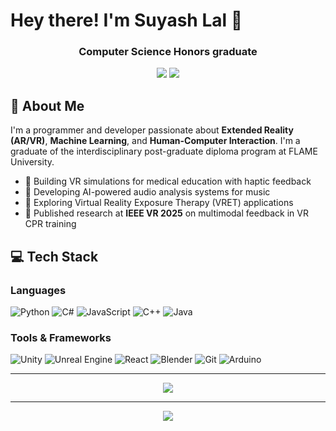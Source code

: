 # Hey there! I'm Suyash Lal 👋

<h3 align="center">Computer Science Honors graduate</h3>

<p align="center">
  <a href="mailto:suyash.a.lal@gmail.com"><img src="https://img.shields.io/badge/Gmail-D14836?style=for-the-badge&logo=gmail&logoColor=white" /></a>
  <a href="https://github.com/Suyash-Lal"><img src="https://img.shields.io/badge/GitHub-100000?style=for-the-badge&logo=github&logoColor=white" /></a>
</p>

## 🚀 About Me

I'm a programmer and developer passionate about **Extended Reality (AR/VR)**, **Machine Learning**, and **Human-Computer Interaction**. I'm a graduate of the interdisciplinary post-graduate diploma program at FLAME University.

- 🥽 Building VR simulations for medical education with haptic feedback
- 🎸 Developing AI-powered audio analysis systems for music
- 🧠 Exploring Virtual Reality Exposure Therapy (VRET) applications
- 📝 Published research at **IEEE VR 2025** on multimodal feedback in VR CPR training

## 💻 Tech Stack

### Languages
![Python](https://img.shields.io/badge/Python-3776AB?style=flat-square&logo=python&logoColor=white)
![C#](https://img.shields.io/badge/C%23-239120?style=flat-square&logo=c-sharp&logoColor=white)
![JavaScript](https://img.shields.io/badge/JavaScript-F7DF1E?style=flat-square&logo=javascript&logoColor=black)
![C++](https://img.shields.io/badge/C++-00599C?style=flat-square&logo=c%2B%2B&logoColor=white)
![Java](https://img.shields.io/badge/Java-ED8B00?style=flat-square&logo=openjdk&logoColor=white)

### Tools & Frameworks
![Unity](https://img.shields.io/badge/Unity-100000?style=flat-square&logo=unity&logoColor=white)
![Unreal Engine](https://img.shields.io/badge/Unreal_Engine_5-313131?style=flat-square&logo=unreal-engine&logoColor=white)
![React](https://img.shields.io/badge/React-20232A?style=flat-square&logo=react&logoColor=61DAFB)
![Blender](https://img.shields.io/badge/Blender-F5792A?style=flat-square&logo=blender&logoColor=white)
![Git](https://img.shields.io/badge/Git-F05032?style=flat-square&logo=git&logoColor=white)
![Arduino](https://img.shields.io/badge/Arduino-00979D?style=flat-square&logo=Arduino&logoColor=white)

<!-- ## 📈 GitHub Activity -->

<!-- <p align="center">
  <img src="https://github-readme-streak-stats.herokuapp.com/?user=Suyash-Lal&theme=dark&hide_border=true" />
</p>

<p align="center">
  <img src="https://github-readme-activity-graph.vercel.app/graph?username=Suyash-Lal&theme=react-dark&hide_border=true&area=true" />
</p> -->

---

<p align="center">
  <img src="https://readme-typing-svg.herokuapp.com?font=Fira+Code&pause=1000&color=9745F5&center=true&vCenter=true&width=435&lines=VR%2FAR+Developer;Unity+%26+C%23+Developer;Machine+Learning+Enthusiast;Computer+Science+Honors+Graduate" />
</p>

---

<p align="center">
  <img src="https://komarev.com/ghpvc/?username=Suyash-Lal&color=blueviolet&style=flat-square" />
</p>